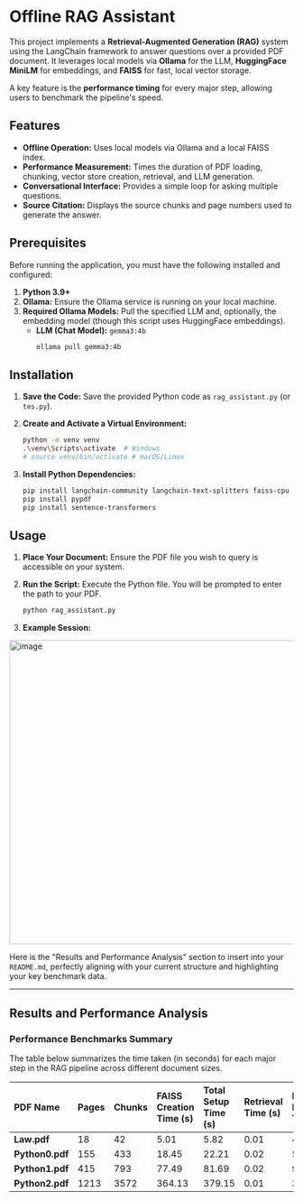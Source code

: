 

#  Offline RAG Assistant

This project implements a **Retrieval-Augmented Generation (RAG)** system using the LangChain framework to answer questions over a provided PDF document. It leverages local models via **Ollama** for the LLM, **HuggingFace MiniLM** for embeddings, and **FAISS** for fast, local vector storage.

A key feature is the **performance timing** for every major step, allowing users to benchmark the pipeline's speed.

##  Features

  * **Offline Operation:** Uses local models via Ollama and a local FAISS index.
  * **Performance Measurement:** Times the duration of PDF loading, chunking, vector store creation, retrieval, and LLM generation.
  * **Conversational Interface:** Provides a simple loop for asking multiple questions.
  * **Source Citation:** Displays the source chunks and page numbers used to generate the answer.

##  Prerequisites

Before running the application, you must have the following installed and configured:

1.  **Python 3.9+**
2.  **Ollama:** Ensure the Ollama service is running on your local machine.
3.  **Required Ollama Models:** Pull the specified LLM and, optionally, the embedding model (though this script uses HuggingFace embeddings).
      * **LLM (Chat Model):** `gemma3:4b`
        ```bash
        ollama pull gemma3:4b
        ```

##  Installation

1.  **Save the Code:** Save the provided Python code as `rag_assistant.py` (or `tes.py`).

2.  **Create and Activate a Virtual Environment:**

    ```bash
    python -m venv venv
    .\venv\Scripts\activate  # Windows
    # source venv/bin/activate # macOS/Linux
    ```

3.  **Install Python Dependencies:**

    ```bash
    pip install langchain-community langchain-text-splitters faiss-cpu
    pip install pypdf
    pip install sentence-transformers
    ```

##  Usage

1.  **Place Your Document:** Ensure the PDF file you wish to query is accessible on your system.

2.  **Run the Script:** Execute the Python file. You will be prompted to enter the path to your PDF.

    ```bash
    python rag_assistant.py
    ```

3.  **Example Session:**

<img width="1919" height="539" alt="image" src="https://github.com/user-attachments/assets/d68b1c28-24e8-470b-b9b9-89c7d5606928" />

Here is the "Results and Performance Analysis" section to insert into your `README.md`, perfectly aligning with your current structure and highlighting your key benchmark data.

***

##  Results and Performance Analysis

###  Performance Benchmarks Summary

The table below summarizes the time taken (in seconds) for each major step in the RAG pipeline across different document sizes.

| PDF Name | Pages | Chunks | FAISS Creation Time (s) | Total Setup Time (s) | Retrieval Time (s) | LLM Response Time (s) |
| :--- | :--- | :--- | :--- | :--- | :--- | :--- |
| **Law.pdf** | 18 | 42 | 5.01 | 5.82 | 0.01 | 42.48 |
| **Python0.pdf** | 155 | 433 | 18.45 | 22.21 | 0.02 | 54.69 |
| **Python1.pdf** | 415 | 793 | 77.49 | 81.69 | 0.02 | 95.14 |
| **Python2.pdf** | 1213 | 3572 | 364.13 | 379.15 | 0.01 | 35.88 |

